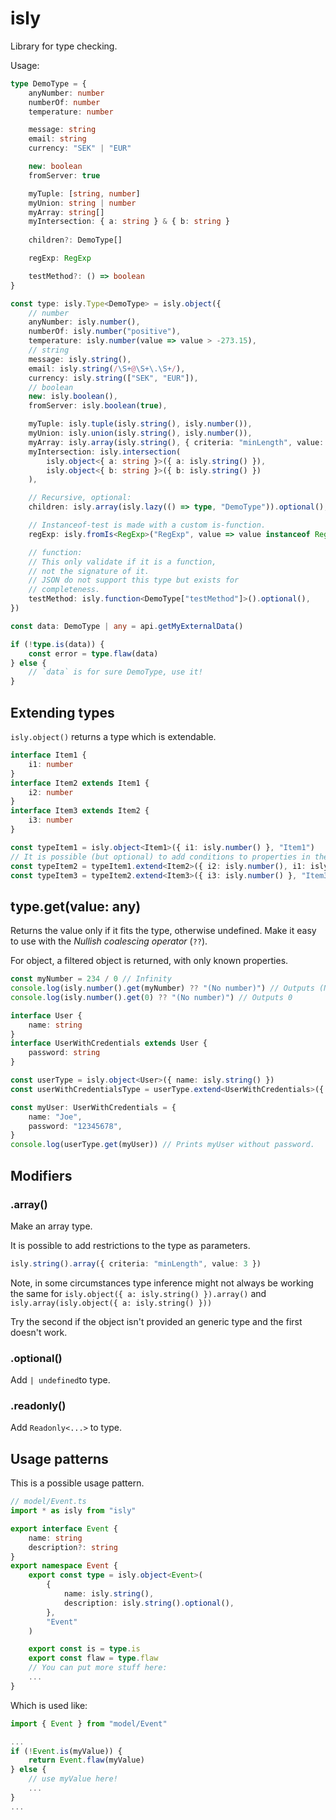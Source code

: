 # isly

Library for type checking.

Usage:

```typescript
type DemoType = {
	anyNumber: number
	numberOf: number
	temperature: number

	message: string
	email: string
	currency: "SEK" | "EUR"

	new: boolean
	fromServer: true

	myTuple: [string, number]
	myUnion: string | number
	myArray: string[]
	myIntersection: { a: string } & { b: string }
	
	children?: DemoType[]

	regExp: RegExp

	testMethod?: () => boolean
}

const type: isly.Type<DemoType> = isly.object({
	// number
	anyNumber: isly.number(),
	numberOf: isly.number("positive"),
	temperature: isly.number(value => value > -273.15),
	// string
	message: isly.string(),
	email: isly.string(/\S+@\S+\.\S+/),
	currency: isly.string(["SEK", "EUR"]),
	// boolean
	new: isly.boolean(),
	fromServer: isly.boolean(true),

	myTuple: isly.tuple(isly.string(), isly.number()),
	myUnion: isly.union(isly.string(), isly.number()),
	myArray: isly.array(isly.string(), { criteria: "minLength", value: 1 }),
	myIntersection: isly.intersection(
		isly.object<{ a: string }>({ a: isly.string() }),
		isly.object<{ b: string }>({ b: isly.string() })
	),

	// Recursive, optional:
	children: isly.array(isly.lazy(() => type, "DemoType")).optional(),

	// Instanceof-test is made with a custom is-function.
	regExp: isly.fromIs<RegExp>("RegExp", value => value instanceof RegExp),

	// function:
	// This only validate if it is a function,
	// not the signature of it.
	// JSON do not support this type but exists for
	// completeness.
	testMethod: isly.function<DemoType["testMethod"]>().optional(),
})

const data: DemoType | any = api.getMyExternalData()

if (!type.is(data)) {
	const error = type.flaw(data)
} else {
	// `data` is for sure DemoType, use it!
}
```

## Extending types

`isly.object()` returns a type which is extendable.

```typescript
interface Item1 {
	i1: number
}
interface Item2 extends Item1 {
	i2: number
}
interface Item3 extends Item2 {
	i3: number
}

const typeItem1 = isly.object<Item1>({ i1: isly.number() }, "Item1")
// It is possible (but optional) to add conditions to properties in the base-type:
const typeItem2 = typeItem1.extend<Item2>({ i2: isly.number(), i1: isly.number(value => value >= 400) }, "Item2")
const typeItem3 = typeItem2.extend<Item3>({ i3: isly.number() }, "Item3")
```

## type.get(value: any)

Returns the value only if it fits the type, otherwise undefined. Make it easy to use with the _Nullish coalescing operator_ (`??`).

For object, a filtered object is returned, with only known properties.

```typescript
const myNumber = 234 / 0 // Infinity
console.log(isly.number().get(myNumber) ?? "(No number)") // Outputs (No number)
console.log(isly.number().get(0) ?? "(No number)") // Outputs 0
```

```typescript
interface User {
	name: string
}
interface UserWithCredentials extends User {
	password: string
}

const userType = isly.object<User>({ name: isly.string() })
const userWithCredentialsType = userType.extend<UserWithCredentials>({ password: isly.string() })

const myUser: UserWithCredentials = {
	name: "Joe",
	password: "12345678",
}
console.log(userType.get(myUser)) // Prints myUser without password.
```

## Modifiers

### .array()

Make an array type.

It is possible to add restrictions to the type as parameters.
```typescript
isly.string().array({ criteria: "minLength", value: 3 })
```

Note, in some circumstances type inference might not always be working the same for
`isly.object({ a: isly.string() }).array()`
and
`isly.array(isly.object({ a: isly.string() }))`

Try the second if the object isn't provided an generic type and the first doesn't work.

### .optional()

Add `| undefined`to type.

### .readonly()

Add `Readonly<...>` to type.

## Usage patterns

This is a possible usage pattern.

```typescript
// model/Event.ts
import * as isly from "isly"

export interface Event {
	name: string
	description?: string
}
export namespace Event {
	export const type = isly.object<Event>(
		{
			name: isly.string(),
			description: isly.string().optional(),
		},
		"Event"
	)

	export const is = type.is
	export const flaw = type.flaw
	// You can put more stuff here:
	...
}
```

Which is used like:

```typescript
import { Event } from "model/Event"

...
if (!Event.is(myValue)) {
	return Event.flaw(myValue)
} else {
	// use myValue here!
	...
}
...

```
